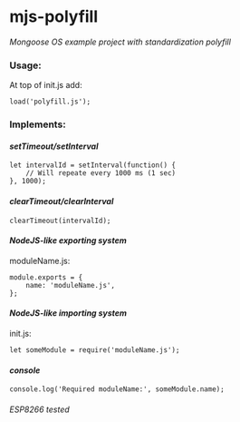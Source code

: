 # mjs-polyfill
_Mongoose OS example project with standardization polyfill_

### Usage:
At top of init.js add:
```
load('polyfill.js');
```

### Implements:
#### _setTimeout/setInterval_
```
let intervalId = setInterval(function() {
    // Will repeate every 1000 ms (1 sec)
}, 1000);
```

#### _clearTimeout/clearInterval_
```
clearTimeout(intervalId);
```

#### _NodeJS-like exporting system_
moduleName.js:
```
module.exports = {
    name: 'moduleName.js',
};
```

#### _NodeJS-like importing system_
init.js:
```
let someModule = require('moduleName.js');
```

#### _console_
```
console.log('Required moduleName:', someModule.name);
```

###### _ESP8266 tested_